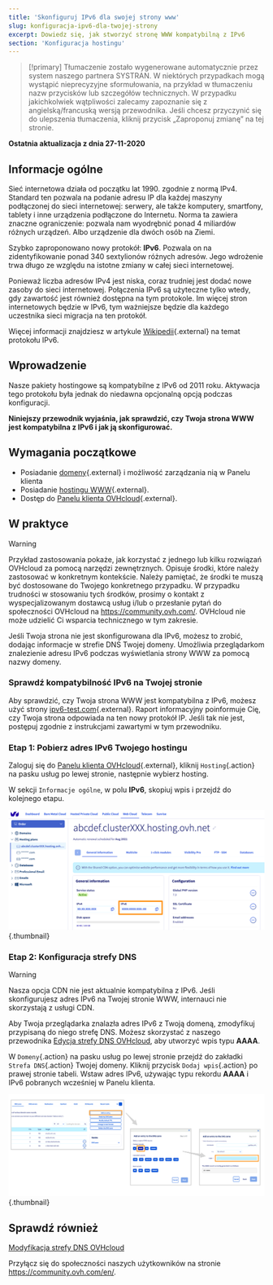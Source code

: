 ```yaml
---
title: 'Skonfiguruj IPv6 dla swojej strony www'
slug: konfiguracja-ipv6-dla-twojej-strony
excerpt: Dowiedz się, jak stworzyć stronę WWW kompatybilną z IPv6
section: 'Konfiguracja hostingu'
---
```


> [!primary]
> Tłumaczenie zostało wygenerowane automatycznie przez system naszego partnera SYSTRAN. W niektórych przypadkach mogą wystąpić nieprecyzyjne sformułowania, na przykład w tłumaczeniu nazw przycisków lub szczegółów technicznych. W przypadku jakichkolwiek wątpliwości zalecamy zapoznanie się z angielską/francuską wersją przewodnika. Jeśli chcesz przyczynić się do ulepszenia tłumaczenia, kliknij przycisk „Zaproponuj zmianę” na tej stronie.
> 

**Ostatnia aktualizacja z dnia 27-11-2020**

## Informacje ogólne

Sieć internetowa działa od początku lat 1990\. zgodnie z normą IPv4. Standard ten pozwala na podanie adresu IP dla każdej maszyny podłączonej do sieci internetowej: serwery, ale także komputery, smartfony, tablety i inne urządzenia podłączone do Internetu. Norma ta zawiera znaczne ograniczenie: pozwala nam wyodrębnić ponad 4 miliardów różnych urządzeń. Albo urządzenie dla dwóch osób na Ziemi.

Szybko zaproponowano nowy protokół: **IPv6**. Pozwala on na zidentyfikowanie ponad 340 sextylionów różnych adresów. Jego wdrożenie trwa długo ze względu na istotne zmiany w całej sieci internetowej. 

Ponieważ liczba adresów IPv4 jest niska, coraz trudniej jest dodać nowe zasoby do sieci internetowej. Połączenia IPv6 są użyteczne tylko wtedy, gdy zawartość jest również dostępna na tym protokole. Im więcej stron internetowych będzie w IPv6, tym ważniejsze będzie dla każdego uczestnika sieci migracja na ten protokół.

Więcej informacji znajdziesz w artykule [Wikipedii](https://pl.wikipedia.org/wiki/IPv6){.external} na temat protokołu IPv6.

## Wprowadzenie

Nasze pakiety hostingowe są kompatybilne z IPv6 od 2011 roku. Aktywacja tego protokołu była jednak do niedawna opcjonalną opcją podczas konfiguracji. 

**Niniejszy przewodnik wyjaśnia, jak sprawdzić, czy Twoja strona WWW jest kompatybilna z IPv6 i jak ją skonfigurować.**

## Wymagania początkowe

- Posiadanie [domeny](https://www.ovh.pl/domeny/){.external} i możliwość zarządzania nią w Panelu klienta
- Posiadanie [hostingu WWW](https://www.ovh.pl/hosting/){.external}.
- Dostęp do [Panelu klienta OVHcloud](https://www.ovh.com/auth/?action=gotomanager){.external}.

## W praktyce

> [!warning]
> Przykład zastosowania pokaże, jak korzystać z jednego lub kilku rozwiązań OVHcloud za pomocą narzędzi zewnętrznych. Opisuje środki, które należy zastosować w konkretnym kontekście. Należy pamiętać, że środki te muszą być dostosowane do Twojego konkretnego przypadku. W przypadku trudności w stosowaniu tych środków, prosimy o kontakt z wyspecjalizowanym dostawcą usług i/lub o przesłanie pytań do społeczności OVHcloud na <https://community.ovh.com/>. OVHcloud nie może udzielić Ci wsparcia technicznego w tym zakresie.

Jeśli Twoja strona nie jest skonfigurowana dla IPv6, możesz to zrobić, dodając informacje w strefie DNS Twojej domeny. Umożliwia przeglądarkom znalezienie adresu IPv6 podczas wyświetlania strony WWW za pomocą nazwy domeny.

### Sprawdź kompatybilność IPv6 na Twojej stronie

Aby sprawdzić, czy Twoja strona WWW jest kompatybilna z IPv6, możesz użyć strony [ipv6-test.com](https://ipv6-test.com/validate.php){.external}. Raport informacyjny poinformuje Cię, czy Twoja strona odpowiada na ten nowy protokół IP. Jeśli tak nie jest, postępuj zgodnie z instrukcjami zawartymi w tym przewodniku.

### Etap 1: Pobierz adres IPv6 Twojego hostingu

Zaloguj się do [Panelu klienta OVHcloud](https://www.ovh.com/auth/?action=gotomanager){.external}, kliknij `Hosting`{.action} na pasku usług po lewej stronie, następnie wybierz hosting.

W sekcji `Informacje ogólne`, w polu **IPv6**, skopiuj wpis i przejdź do kolejnego etapu.

![IPv6](images/ipv6_01.png){.thumbnail}

### Etap 2: Konfiguracja strefy DNS

> [!warning]
> Nasza opcja CDN nie jest aktualnie kompatybilna z IPv6. Jeśli skonfigurujesz adres IPv6 na Twojej stronie WWW, internauci nie skorzystają z usługi CDN.

Aby Twoja przeglądarka znalazła adres IPv6 z Twoją domeną, zmodyfikuj przypisaną do niego strefę DNS. Możesz skorzystać z naszego przewodnika [Edycja strefy DNS OVHcloud](../../domains/hosting_www_jak_edytowac_strefe_dns/), aby utworzyć wpis typu **AAAA**.

W `Domeny`{.action} na pasku usług po lewej stronie przejdź do zakładki `Strefa DNS`{.action} Twojej domeny. Kliknij przycisk `Dodaj wpis`{.action} po prawej stronie tabeli. Wstaw adres IPv6, używając typu rekordu **AAAA** i IPv6 pobranych wcześniej w Panelu klienta.

![IPv6](images/ipv6_02.png){.thumbnail}

## Sprawdź również

[Modyfikacja strefy DNS OVHcloud](../../domains/hosting_www_jak_edytowac_strefe_dns/)

Przyłącz się do społeczności naszych użytkowników na stronie <https://community.ovh.com/en/>.
